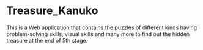 # Treasure_Kanuko
This is a Web application that contains the puzzles of different kinds having problem-solving skills, visual skills and  many more to find out the hidden treasure at the end of 5th stage.
